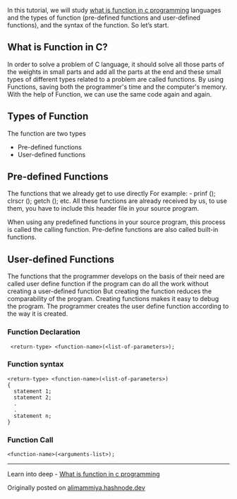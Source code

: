 In this tutorial, we will study  [what is function in c programming](https://usemynotes.com/what-is-function-in-c-programming-language/) languages and the types of function (pre-defined functions and user-defined functions), and the syntax of the function.  So let’s start. 

## What is Function in C?
In order to solve a problem of C language, it should solve all those parts of the weights in small parts and add all the parts at the end and these small types of different types related to a problem are called functions. By using Functions, saving both the programmer's time and the computer's memory. With the help of Function, we can use the same code again and again.

## Types of Function
The function are two types 
- Pre-defined functions
- User-defined functions

## Pre-defined Functions
The functions that we already get to use directly For example: - prinf (); clrscr (); getch (); etc. All these functions are already received by us, to use them, you have to include this header file in your source program.

When using any predefined functions in your source program, this process is called the calling function. Pre-define functions are also called built-in functions.

## User-defined Functions
The functions that the programmer develops on the basis of their need are called user define function if the program can do all the work without creating a user-defined function But creating the function reduces the comparability of the program. Creating functions makes it easy to debug the program. The programmer creates the user define function according to the way it is created.

### Function Declaration

```
 <return-type> <function-name>(<list-of-parameters>); 
```

### Function syntax

```
<return-type> <function-name>(<list-of-parameters>)
{
  statement 1; 
  statement 2;
  .
  .
  statement n;
} 
```


### Function Call

``` 
<function-name>(<arguments-list>); 
```
----
Learn into deep - [What is function in c programming](https://usemynotes.com/what-is-function-in-c-programming-language/)

Originally posted on [alimammiya.hashnode.dev](https://alimammiya.hashnode.dev/what-is-function-in-c)
